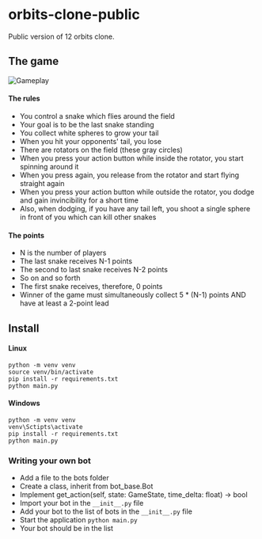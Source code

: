 # orbits-clone-public
Public version of 12 orbits clone.

## The game
![Gameplay](/media/gameplay.gif)

#### The rules
- You control a snake which flies around the field
- Your goal is to be the last snake standing
- You collect white spheres to grow your tail
- When you hit your opponents' tail, you lose
- There are rotators on the field (these gray circles)
- When you press your action button while inside the rotator, you start spinning around it
- When you press again, you release from the rotator and start flying straight again
- When you press your action button while outside the rotator, you dodge and gain invincibility for a short time
- Also, when dodging, if you have any tail left, you shoot a single sphere in front of you which can kill other snakes

#### The points
- N is the number of players
- The last snake receives N-1 points
- The second to last snake receives N-2 points
- So on and so forth
- The first snake receives, therefore, 0 points
- Winner of the game must simultaneously collect 5 * (N-1) points AND have at least a 2-point lead

## Install
#### Linux
```
python -m venv venv
source venv/bin/activate
pip install -r requirements.txt
python main.py
```

#### Windows
```
python -m venv venv
venv\Sctipts\activate
pip install -r requirements.txt
python main.py
```

### Writing your own bot
- Add a file to the bots folder
- Create a class, inherit from bot_base.Bot
- Implement get_action(self, state: GameState, time_delta: float) -> bool
- Import your bot in the `__init__.py` file
- Add your bot to the list of bots in the `__init__.py` file
- Start the application `python main.py`
- Your bot should be in the list